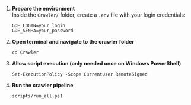 1. **Prepare the environment**  
   Inside the `Crawler/` folder, create a `.env` file with your login credentials:
   ```env
   GDE_LOGIN=your_login
   GDE_SENHA=your_password
   ```
2. **Open terminal and navigate to the crawler folder**  
   ```env
   cd Crawler
   ```
3. **Allow script execution (only needed once on Windows PowerShell)**  
   ```env
   Set-ExecutionPolicy -Scope CurrentUser RemoteSigned
   ```
4. **Run the crawler pipeline**  
   ```env
   scripts/run_all.ps1
   ```
